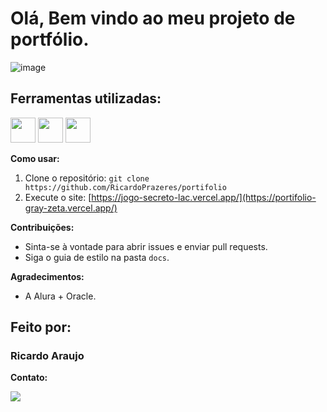 # Olá, Bem vindo ao meu projeto de portfólio.

![image](https://user-images.githubusercontent.com/77756047/211304452-220fedf0-f91b-490f-8a65-a60ce860bc5c.png)

## Ferramentas utilizadas:

<img src="https://cdn.jsdelivr.net/gh/devicons/devicon@latest/icons/html5/html5-original.svg" width="40" height="40" /> <img src="https://cdn.jsdelivr.net/gh/devicons/devicon@latest/icons/css3/css3-original.svg" width="40" height="40"/> <img src="https://cdn.jsdelivr.net/gh/devicons/devicon@latest/icons/figma/figma-original.svg" width="40" height="40"/>       





**Como usar:**

1. Clone o repositório: `git clone https://github.com/RicardoPrazeres/portifolio`
3. Execute o site: [https://jogo-secreto-lac.vercel.app/](https://portifolio-gray-zeta.vercel.app/)

**Contribuições:**

* Sinta-se à vontade para abrir issues e enviar pull requests.
* Siga o guia de estilo na pasta `docs`.

**Agradecimentos:**

* A Alura + Oracle.

## Feito por:

### Ricardo Araujo

**Contato:**

<a href = "mailto:ricardoara.prazeres@gmail.com"><img loading="lazy" src="https://img.shields.io/badge/Gmail-D14836?style=for-the-badge&logo=gmail&logoColor=white" target="_blank"></a>
